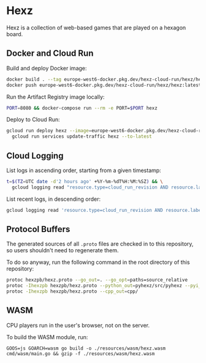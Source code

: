 # Hexz

Hexz is a collection of web-based games that are played on a hexagon
board.

## Docker and Cloud Run

Build and deploy Docker image:

```bash
docker build . --tag europe-west6-docker.pkg.dev/hexz-cloud-run/hexz/hexz:latest
docker push europe-west6-docker.pkg.dev/hexz-cloud-run/hexz/hexz:latest
```

Run the Artifact Registry image locally:

```bash
PORT=8080 && docker-compose run --rm -e PORT=$PORT hexz
```

Deploy to Cloud Run:

```bash
gcloud run deploy hexz --image=europe-west6-docker.pkg.dev/hexz-cloud-run/hexz/hexz:latest --region=europe-west6 --project=hexz-cloud-run  && \
  gcloud run services update-traffic hexz --to-latest
```

## Cloud Logging

List logs in ascending order, starting from a given timestamp:

```bash
t=$(TZ=UTC date -d'2 hours ago' +%Y-%m-%dT%H:%M:%SZ) && \
  gcloud logging read "resource.type=cloud_run_revision AND resource.labels.service_name=hexz AND textPayload:\"CPU stats\" AND timestamp>=\"$t\"" --project hexz-cloud-run --order=asc --limit=10
```

List recent logs, in descending order:

```bash
gcloud logging read 'resource.type=cloud_run_revision AND resource.labels.service_name=hexz AND textPayload:"CPU stats"' --freshness=2h --project hexz-cloud-run --limit=10
```

## Protocol Buffers

The generated sources of all `.proto` files are checked in to this repository,
so users shouldn't need to regenerate them. 

To do so anyway, run the following command in the root directory of this
repository:

```bash
protoc hexzpb/hexz.proto --go_out=. --go_opt=paths=source_relative
protoc -Ihexzpb hexzpb/hexz.proto --python_out=pyhexz/src/pyhexz --pyi_out=pyhexz/src/pyhexz
protoc -Ihexzpb hexzpb/hexz.proto --cpp_out=cpp/
```

## WASM

CPU players run in the user's browser, not on the server.

To build the WASM module, run:

```
GOOS=js GOARCH=wasm go build -o ./resources/wasm/hexz.wasm cmd/wasm/main.go && gzip -f ./resources/wasm/hexz.wasm
```
